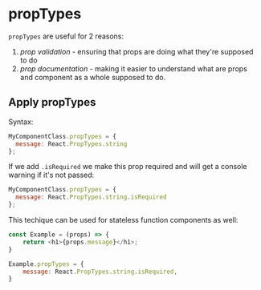 # propTypes

`propTypes` are useful for 2 reasons:

1. _prop validation_ - ensuring that props are doing what they're supposed to do
2. _prop documentation_ - making it easier to understand what are props and component as a whole supposed to do.

## Apply propTypes

Syntax:

```javascript
MyComponentClass.propTypes = {
  message: React.PropTypes.string
};
```

If we add `.isRequired` we make this prop required and will get a console warning if it's not passed:

```javascript
MyComponentClass.propTypes = {
  message: React.PropTypes.string.isRequired
};
```

This techique can be used for stateless function components as well:

```javascript
const Example = (props) => {
    return <h1>{props.message}</h1>;
}

Example.propTypes = {
    message: React.PropTypes.string.isRequired,
}
```
